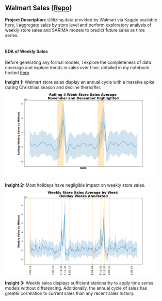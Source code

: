 ## Walmart Sales ([Repo](https://github.com/JamesDargan/Kaggle_Walmart))

**Project Description:**
Utilizing data provided by Walmart via Kaggle available [here](https://www.kaggle.com/c/walmart-recruiting-store-sales-forecasting/data), I aggregate sales by store level and perform exploratory analysis of weekly store sales and SARIMA models to predict future sales as time series.
<br><br>


#### EDA of Weekly Sales
Before generating any formal models, I explore the completeness of data coverage and explore trends in sales over time, detailed in my notebook hosted [here](https://github.com/JamesDargan/Kaggle_Walmart/blob/master/code/EDA.ipynb).


**Insight 1:**
Walmart store sales display an annual cycle with a massive spike during Christmas season and decline thereafter.
<img src="assets/roll_weeklysales.png?raw=true"/>


**Insight 2:**
Most holidays have negligible impact on weekly store sales.
<img src="assets/holidays_weeklysales.png?raw=true"/>


**Insight 3:**
Weekly sales displays sufficient stationarity to apply time series models without differencing. Additionally, the annual cycle of sales has greater correlation to current sales than any recent sales history.
